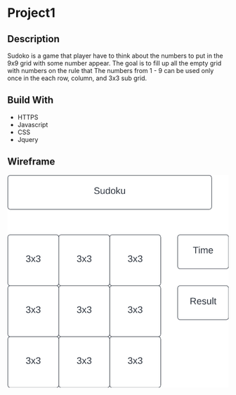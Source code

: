 # Project1


## Description

Sudoko is a game that player have to think about the numbers to put in the 9x9 grid with some number appear. 
The goal is to fill up all the empty grid with numbers on the rule that The numbers from 1 - 9 can be used only once in the each row, column, and 3x3 sub grid.




## Build With

- HTTPS
- Javascript
- CSS
- Jquery




## Wireframe

![Wireframe](images/Wireframe%20diagram%20-.jpeg)

